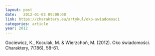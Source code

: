 ```yaml
---
layout: post
date:   2012-01-03 09:00:00
link: https://charaktery.eu/artykul/oko-swiadomosci
categories: article
year: 2012
---
```


Gociewicz, K., Koculak, M. & Wierzchoń, M. (2012). Oko świadomości. Charaktery, 7(186), 58-61.

